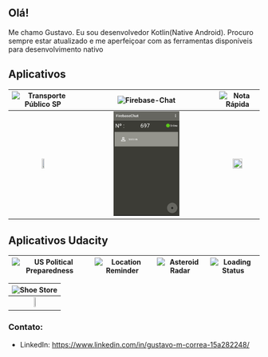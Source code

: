 ## Olá!

Me chamo Gustavo. Eu sou desenvolvedor Kotlin(Native Android). Procuro sempre estar atualizado e me aperfeiçoar com as ferramentas
disponíveis para desenvolvimento nativo 

## Aplicativos

|![Transporte Público SP](https://github.com/Malfaa/TransportePublicoSP)|![Firebase-Chat](https://github.com/Malfaa/Firebase-Chat)|![Nota Rápida](https://github.com/Malfaa/Nota_Rapida)|
|:---:|:---:|:---:|
|<img src="https://github.com/Malfaa/TransportePublicoSP/blob/main/screenshots/sptransrecord.gif" width=20% height=20%>|<img src="https://github.com/Malfaa/Firebase-Chat/blob/main/gitImages/contatos.png" width=50% height=50%>|<img src="https://github.com/Malfaa/Nota_Rapida/blob/main/gitImages/main_adc.png" width=50% height=50%>|

## Aplicativos Udacity
|![US Political Preparedness](https://github.com/Malfaa/PoliticalPreparedness)|![Location Reminder](https://github.com/Malfaa/KotlinNanoDegree_LocationReminder)|![Asteroid Radar](https://github.com/Malfaa/KotlinNanoDegree_AsteroidRadar)|![Loading Status](https://github.com/Malfaa/KotlinNanoDegree_LoadingStatus)|
|:---:|:---:|:---:|:---:|

|![Shoe Store](https://github.com/Malfaa/KotlinNanoDegree_ShoeStore)|
|:---:|
|<img src="https://github.com/Malfaa/KotlinNanoDegree_ShoeStore/blob/main/shoe_store.gif" width=10% height=10%>|

### Contato:
- LinkedIn: https://www.linkedin.com/in/gustavo-m-correa-15a282248/
<!---
Malfaa/Malfaa is a ✨ special ✨ repository because its `README.md` (this file) appears on your GitHub profile.
You can click the Preview link to take a look at your changes.
--->
